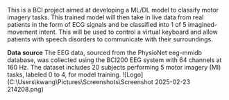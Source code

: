 This is a BCI project aimed at developing a ML/DL model to classify motor imagery tasks. 
This trained model will then take in live data from real patients in the form of ECG signals
and be classified into 1 of 5 imagined-movement intent. This will be used to control a virtual
keyboard and allow patients with speech disorders to communicate with their surroundings.

**Data source**
The EEG data, sourced from the PhysioNet eeg-mmidb database, was collected using the BCI200 EEG system with 64 channels at 160 Hz. The dataset includes 20 subjects performing 5 motor imagery (MI) tasks, labeled 0 to 4, for model training.
![Logo](C:\Users\kwang\Pictures\Screenshots\Screenshot 2025-02-23 214208.png)

